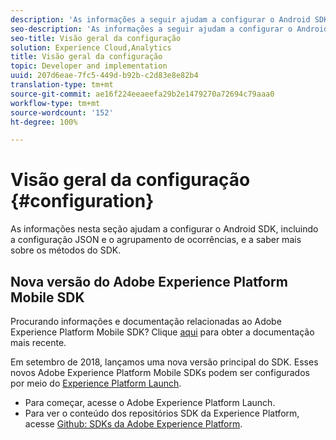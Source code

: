 ```yaml
---
description: 'As informações a seguir ajudam a configurar o Android SDK, incluindo a configuração JSON, o agrupamento de ocorrências e os métodos do SDK '
seo-description: 'As informações a seguir ajudam a configurar o Android SDK, incluindo a configuração JSON, o agrupamento de ocorrências e os métodos do SDK '
seo-title: Visão geral da configuração
solution: Experience Cloud,Analytics
title: Visão geral da configuração
topic: Developer and implementation
uuid: 207d6eae-7fc5-449d-b92b-c2d83e8e82b4
translation-type: tm+mt
source-git-commit: ae16f224eeaeefa29b2e1479270a72694c79aaa0
workflow-type: tm+mt
source-wordcount: '152'
ht-degree: 100%

---
```



# Visão geral da configuração {#configuration}

As informações nesta seção ajudam a configurar o Android SDK, incluindo a configuração JSON e o agrupamento de ocorrências, e a saber mais sobre os métodos do SDK.

## Nova versão do Adobe Experience Platform Mobile SDK

Procurando informações e documentação relacionadas ao Adobe Experience Platform Mobile SDK? Clique [aqui](https://aep-sdks.gitbook.io/docs/) para obter a documentação mais recente.

Em setembro de 2018, lançamos uma nova versão principal do SDK. Esses novos Adobe Experience Platform Mobile SDKs podem ser configurados por meio do [Experience Platform Launch](https://www.adobe.com/br/experience-platform/launch.html).

* Para começar, acesse o Adobe Experience Platform Launch.
* Para ver o conteúdo dos repositórios SDK da Experience Platform, acesse [Github: SDKs da Adobe Experience Platform](https://github.com/Adobe-Marketing-Cloud/acp-sdks).

